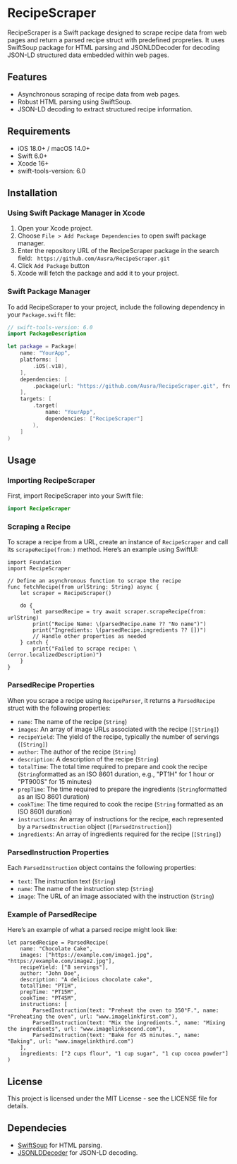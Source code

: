 # RecipeScraper

RecipeScraper is a Swift package designed to scrape recipe data from web pages and return a parsed recipe struct with predefined propreties. It uses SwiftSoup package for HTML parsing and JSONLDDecoder for decoding JSON-LD structured data embedded within web pages.

## Features

- Asynchronous scraping of recipe data from web pages.
- Robust HTML parsing using SwiftSoup.
- JSON-LD decoding to extract structured recipe information.

## Requirements

- iOS 18.0+ / macOS 14.0+
- Swift 6.0+
- Xcode 16+
- swift-tools-version: 6.0

## Installation

### Using Swift Package Manager in Xcode

 1. Open your Xcode project.
 2. Choose `File > Add Package Dependencies` to open swift package manager.
 3. Enter the repository URL of the RecipeScraper package in the search field:
    ``` https://github.com/Ausra/RecipeScraper.git```
4. Click `Add Package` button
5. Xcode will fetch the package and add it to your project.


### Swift Package Manager

To add RecipeScraper to your project, include the following dependency in your `Package.swift` file:

```swift
// swift-tools-version: 6.0
import PackageDescription

let package = Package(
    name: "YourApp",
    platforms: [
        .iOS(.v18),
    ],
    dependencies: [
        .package(url: "https://github.com/Ausra/RecipeScraper.git", from: "1.0.0")
    ],
    targets: [
        .target(
            name: "YourApp",
            dependencies: ["RecipeScraper"]
        ),
    ]
)
```
## Usage

### Importing RecipeScraper

First, import RecipeScraper into your Swift file:

```swift
import RecipeScraper
```

### Scraping a Recipe

To scrape a recipe from a URL, create an instance of `RecipeScraper` and call its `scrapeRecipe(from:)` method. Here’s an example using SwiftUI:

```
import Foundation
import RecipeScraper

// Define an asynchronous function to scrape the recipe
func fetchRecipe(from urlString: String) async {
    let scraper = RecipeScraper()

    do {
        let parsedRecipe = try await scraper.scrapeRecipe(from: urlString)
        print("Recipe Name: \(parsedRecipe.name ?? "No name")")
        print("Ingredients: \(parsedRecipe.ingredients ?? [])")
        // Handle other properties as needed
    } catch {
        print("Failed to scrape recipe: \(error.localizedDescription)")
    }
}

```
### ParsedRecipe Properties
When you scrape a recipe using `RecipeParser`, it returns a `ParsedRecipe` struct with the following properties:

- `name`: The name of the recipe (`String`)
- `images`: An array of image URLs associated with the recipe (`[String]`)
- `recipeYield`: The yield of the recipe, typically the number of servings (`[String]`)
- `author`: The author of the recipe (`String`)
- `description`: A description of the recipe (`String`)
- `totalTime`: The total time required to prepare and cook the recipe (`String`formatted as an ISO 8601 duration, e.g., "PT1H" for 1 hour or "PT900S" for 15 minutes)
- `prepTime`: The time required to prepare the ingredients (`String`formatted as an ISO 8601 duration)
- `cookTime`: The time required to cook the recipe (`String` formatted as an ISO 8601 duration)
- `instructions`: An array of instructions for the recipe, each represented by a `ParsedInstruction` object (`[ParsedInstruction]`)
- `ingredients`: An array of ingredients required for the recipe (`[String]`)

### ParsedInstruction Properties

Each `ParsedInstruction` object contains the following properties:

- `text`: The instruction text (`String`)
- `name`: The name of the instruction step (`String`)
- `image`: The URL of an image associated with the instruction (`String`)

### Example of ParsedRecipe
Here’s an example of what a parsed recipe might look like:

```
let parsedRecipe = ParsedRecipe(
    name: "Chocolate Cake",
    images: ["https://example.com/image1.jpg", "https://example.com/image2.jpg"],
    recipeYield: ["8 servings"],
    author: "John Doe",
    description: "A delicious chocolate cake",
    totalTime: "PT1H",
    prepTime: "PT15M",
    cookTime: "PT45M",
    instructions: [
        ParsedInstruction(text: "Preheat the oven to 350°F.", name: "Preheating the oven", url: "www.imagelinkfirst.com"),
        ParsedInstruction(text: "Mix the ingredients.", name: "Mixing the ingredients", url: "www.imagelinksecond.com"),
        ParsedInstruction(text: "Bake for 45 minutes.", name: "Baking", url: "www.imagelinkthird.com")
    ],
    ingredients: ["2 cups flour", "1 cup sugar", "1 cup cocoa powder"]
)
```

## License

This project is licensed under the MIT License - see the LICENSE file for details.

## Dependecies

- [SwiftSoup](https://github.com/scinfu/SwiftSoup) for HTML parsing.
- [JSONLDDecoder](https://github.com/Ausra/JSONLDDecoder) for JSON-LD decoding.


